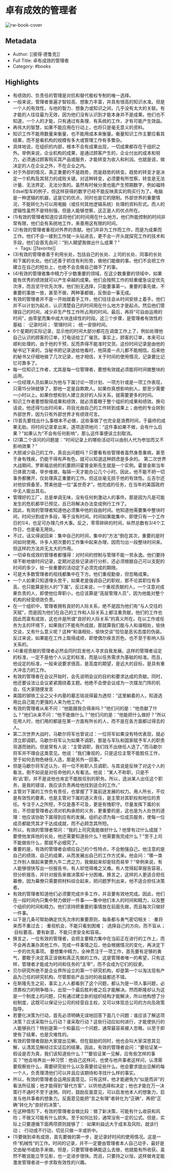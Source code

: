 # 卓有成效的管理者

![rw-book-cover](https://weread-1258476243.file.myqcloud.com/weread/cover/94/YueWen_25131310/s_YueWen_25131310.jpg)

## Metadata
- Author: [[彼得·德鲁克]]
- Full Title: 卓有成效的管理者
- Category: #books

## Highlights
- 有绩效的、负责任的管理是对抗和替代极权专制的唯一选择。
- 一般来说，管理者普遍才智较高、想象力丰富，并具有很高的知识水准。但是一个人的有效性，与他的智力、想象力或知识之间，几乎没有太大的关联。有才能的人往往最为无效，因为他们没有认识到才能本身并不是成果。他们也不知道，一个人的才能，只有通过有条理、有系统的工作，才有可能产生效益。
- 再伟大的智慧，如果不能应用在行动上，也将只是毫无意义的资料。
- 知识工作不能用数量来衡量，也不能用成本来衡量。衡量知识工作主要应看其结果，而不是看机构的规模有多大或管理工作有多繁杂。
- 具体地说，在组织的内部，根本不会有成果出现，一切成果都存在于组织之外。举例来说，企业机构的成果，是通过顾客产生的，企业付出的成本和努力，必须通过顾客购买其产品或服务，才能转变为收入和利润。也就是说，做决定的人在企业之外，不在企业之内。
- 对于外部的情况，真正重要的不是趋势，而是趋势的转变。趋势的转变才是决定一个机构及其努力的成败关键。对这种转变，必须要有所觉察，转变是无法计量、无法界定、无法分类的。虽然有时候分类也能产生预期数字，例如福特Edsel型车的例子，但这样获得的数字已经不能反映真实的购买行为了。电脑是一种逻辑的机器，这是它的优点，同时也是它的限制。外部世界的重要情况，不能转化为可以用电脑（或任何其他逻辑系统）处理的资料形式。而人的逻辑性虽然不是特别强，但是人能够觉察，这正是人的优点所在。
- (1)有效的管理者知道应该将他们的时间用在什么地方。他们所能控制的时间非常有限，他们会有系统地工作，来善用这有限的时间。
- (2)有效的管理者重视对外界的贡献。他们并非为工作而工作，而是为成果而工作。他们不会一接到工作就一头钻进去，更不会一开头就探究工作的技术和手段，他们会首先自问：“别人期望我做出什么成果？”
    - Tags: [[favorite]] 
- (3)有效的管理者善于利用长处，包括自己的长处、上司的长处、同事的长处和下属的长处。他们还善于抓住有利形势，做他们能做的事。他们不会把工作建立在自己的短处上，也绝不会去做自己做不了的事。
- (4)有效的管理者集中精力于少数重要的领域，在这少数重要的领域中，如果能有优秀的绩效就可以产生卓越的成果。他们会按照工作的轻重缓急设定优先次序，而且坚守优先次序。他们别无选择，只能要事第一。重要的事先做，不重要的事放一放，甚至不做，两种事都做，反倒会一事无成。
- 有效的管理者并不是一开始就着手工作，他们往往会从时间安排上着手。他们并不以计划为起点，认识清楚自己的时间用在什么地方才是起点。然后他们管理自己的时间，减少非生产性工作所占用的时间。最后，再将“可自由运用的时间”，由零星而集中成大块连续性的时段。这三个步骤，是管理者有效性的基础：
  ·记录时间；
  ·管理时间；
  ·统一安排时间。
- 6个星期的实际记录，显示他的时间大部分都花在调度工作上了，例如处理他自己认识的顾客的订单，打电话给工厂催货。事实上，顾客的订单，本来可以顺利处理的，由于他的干预，反而弄得不能准时交货。这份时间记录是由他的秘书记下来的，当秘书把记录送给他看时，他简直一点儿都不能相信。后来他的秘书又仔细地做了几次记录，他才相信，关于时间的使用情况，记录要比记忆可靠多了。
- 每一位知识工作者，尤其是每一位管理者，要想有效就必须能将时间做整块的运用。
- 一位经理人员如果以为他与下属讨论一项计划、一项方针或是一项工作表现，只需15分钟就够了，那他一定是自欺欺人。如果你真想影响别人，那至少需要一小时以上。如果你想和别人建立良好的人际关系，就需要更多的时间。
- 知识工作者要想取得成果和绩效，就必须着眼于整个组织的成果和绩效。换句话说，他还得匀出时间来，将目光由自己的工作转到成果上；由他的专业转到外部世界，因为只有外部世界才有绩效可言。
- (1)首先要找出什么事根本不必做，这些事做了也完全是浪费时间，于最终的成果无助。将时间记录拿出来，逐项逐项地问：“这件事如果不做，会有什么后果？”如果认为“不会有任何影响”，那么这件事便该立刻取消。
- (2)第二个该问的问题是：“时间记录上的哪些活动可以由别人代为参加而又不影响效果？”
- 大胆减少自己的工作，真会出问题吗？只要看有些管理者虽然身患重病，甚至于身有残疾，仍能干得有声有色，就可以知道这种顾虑是多余的。
  第二次世界大战期间，罗斯福总统的机要顾问霍普金斯先生就是一个实例。霍普金斯当年已体衰力竭，举步维艰，每隔一天才能办公几个小时。因此，他不能不把一切事务都撇开，仅处理真正重要的工作。但这丝毫无损于他的有效性。丘吉尔还对他钦佩备至，赞美他是一位“盖世奇才”。他完成的任务，在当年的美国政府中无人能出其右。
- 管理好的工厂，总是单调无味，没有任何刺激动人的事件。那是因为凡是可能发生的危机都早已预见，且已将解决办法变成例行工作了。
- 因此，有效的管理者知道他必须集中他的自由时间。他知道他需要集中整块时间，时间分割成许多段，等于没有时间。时间如果能集中，即使只有一个工作日的1/4，也足可办理几件大事。反之，零零碎碎的时间，纵然总数有3/4个工作日，也是毫无用处。
- 不过，话又得说回来：集中自己的时间，集中的“方法”倒在其次，重要的是时间如何使用。许多人把次要的工作集中起来办理，因而匀出一段整块时间来。但这样的方法并无太大的作用。
- 一切卓有成效的管理者都懂得：对时间的控制与管理不能一劳永逸。他们要持续不断地做时间记录，定期对这些记录进行分析，还必须根据自己可以支配的时间的多少，给一些重要的活动定下必须完成的期限。
- 可是大多数管理者的视线都集中在下方。他们重视勤奋，但忽略成果。
- 一个人如果只知道埋头苦干，如果老是强调自己的职权，那不论其职位有多高，也只能算是别人的“下属”。反过来说，一个重视贡献的人，一个注意对成果负责的人，即使他位卑职小，也应该算是“高层管理人员”，因为他能对整个机构的经营绩效负责。
- 在一个组织中，管理者拥有良好的人际关系，绝不是因为他们有“与人交往的天赋”，而是因为他们在自己的工作和人际关系上都注重贡献，他们的工作也因此而富有成效，这也许是所谓“良好的人际关系”的真义所在。在以工作或任务为主的环境下，如果我们不能有所成就，那就算我们能与人和谐相处，愉快交谈，又有什么意义呢？这种“和谐相处，愉快交谈”恰恰是恶劣态度的伪装。反过来说，如果能在工作上取得成绩，即使偶尔疾言厉色，也不至于影响人际关系的。
- (4)重视贡献的管理者必然会同时启发他人寻求自我发展。这样的管理者设定的标准，一定不是他个人认定的标准，而是以任务需求为基础的标准。而且，他设定的标准，一般来说要求很高，是高度的期望，是远大的目标，是具有重大冲击力的工作。
- 有效的管理者在会议开始时，会先说明会议的目的和要求达成的贡献。同时，他还要设法让会议紧紧围绕着主题。他绝不会使会议成为一次摆龙门阵的机会，任大家随便发言
- 美国的钢铁工业之父卡内基的墓志铭说得最为透彻：“这里躺着的人，知道选用比自己能力更强的人来为他工作。”
- 有效的管理者从来不问：“他能跟我合得来吗？”他们问的是：“他贡献了什么？”他们从来不问：“他不能做什么？”他们问的是：“他能把什么做好？”所以在用人时，他们用的都是在某一方面有所长的人，而不是在各方面都过得去的人。
- 第二次世界大战时，马歇尔将军也曾说过：一位将军如果没有特优表现，就必须立即调职。马歇尔将军认为如果不调职，那是与军队和国家赋予军人的职责背道而驰的。但是常有人说：“主管调职，我们找不出继任人选了。”而马歇尔将军并不理会这类意见。他说：“我们重视的，只是这位主管不能胜任工作，至于如何去物色继任人选，那是另外一回事。”
- 但是马歇尔将军还认为，将一位不称职人员调职，与其说是反映了对这个人的看法，倒不如说是对任命他的人有看法。他说：“某人不称职，只是不称‘此’职，并不是说他也肯定不能胜任别的职务。所以，选派某人出任这个职务，是我的错误，我应该负责再给他找到适合的工作。”
- 主管对下属的工作负有责任，也掌握了下属前途发展的权力。用人所长，不仅是有效性的要素，也是主管对下属的道义责任，是主管对其职权和地位的责任。专注于人之所短，不仅是愚不可及，更是有愧职守。尽量发挥下属的长处，不但是管理者必须对机构承担的义务，更重要的是，这也是为人处世的道理：他应该协助下属得到应有的发展。组织必须为每一位成员服务，使每一位成员都能凭其才干达成成就，而不必顾念其所短。
- 所以，有效的管理者常问：“我的上司究竟能做好什么？他曾有过什么成就？要使他发挥他的长处，他还需要知道些什么？他需要我完成什么？”至于上司不能做些什么，那就不必细究了。
- 重要的是，有效的管理者会顺应自己的个性特点，不会勉强自己。他注意的是自己的绩效、自己的成果，从而发展出自己的工作方式来。他会问：“哪一类工作别人做起来要费九牛二虎之力，我做起来却是轻而易举？”举例来说，有人能够很快写出一份报告书，有人却觉得难之又难。有人觉得起草报告容易，但分析报告，并针对报告来做决策却十分困难。换言之，这样的人更适合担任幕僚，因为幕僚只需要把材料综合起来，把问题罗列出来，他不适合担任决策者。
- 有效的管理者知道他们必须要完成许多工作，并且要有效地完成。因此，他们在一段时间内只集中努力做好一件事——集中他们本人的时间和精力，以及整个组织的时间和精力。他们坚持把重要的事情放在前面先做，而且每次只做好一件事。
- 以下是几条可帮助确定优先次序的重要原则，每条都与勇气密切相关：
  ·重将来而不重过去；
  ·重视机会，不能只看到困难；
  ·选择自己的方向，而不盲从；
  ·目标要高，要有新意，不能只求安全和容易。
- 换言之，一位有效的管理者，会把主要精力集中在当前正在进行的工作上，而不会再去兼办其他工作。完成一件事情之后，他会根据情况的变化，再决定下一步的优先事项。
  要想集中精力，全神贯注于一项工作，首先要有足够的勇气，要敢于决定真正该做和真正先做的工作。这是管理者唯一的希望，只有这样，管理者才能成为时间和任务的“主宰”，而不会成为它们的奴隶。
- 贝尔研究所绝不是企业界所设立的第一个研究机构，却是第一个以淘汰现有产品为己任的研究机构，尽管那些产品当时的收益都还不错。
- 在斯隆先生之前，事实上人人都看到了这个问题，都认为是一项人事问题，必须靠权力的明争暗斗，出现一个最后胜利者之后才能解决。然而斯隆却认为这是一个制度上的问题，只有通过建立新的组织结构才能解决，所以他构想了分权制度，这既可以保证分公司的经营自主权，又可以体现总公司的方向及政策指导。
- 若要化决策为行动，首先必须明确无误地回答下面几个问题：谁应该了解这项决策？应该采取什么行动？谁采取行动？这些行动应如何进行，才能使执行的人能够执行？特别是第一个和最后一个问题，通常最容易被人忽略，以至于即使有了结果，也是灾难性的。
- 有效的管理者鼓励大家提出见解。但在鼓励的同时，他也会叫大家深思其见解，认清其见解经过实证后的结果。因此，有效的管理者会问：“要验证某一假设是否为真，我们该知道些什么？”“要验证某一见解，应有些怎样的事实？”他会培养出一种习惯：他自己这样问，也使与他共事者这样问，认清需要观察些什么，需要研究些什么以及需要验证些什么。他会要求提出见解的每一个人，负责理清他们可以并且应该期待和寻找什么样的事实。
- 所以，有效的管理者会运用反面意见。只有这样，他才能避免为“似是而非”的看法所征服；他才能得到“替代方案”，以供他选择和决定；他也才能在万一决策行不通时不至于迷惘。同时，鼓励反面意见，可以启发他本人的想象力，启发与他共事者的想象力。反面意见能把“言之有理”者转化为“正确”，再把“正确”转化为“良好的决策”。
- 在这种情形下，有效的管理者会做比较：做了新决策，可能有什么收获和风险；不做又可能有什么损失。至于如何比较，通常没有一定的公式。但是，实际上只要遵循下面两项原则就够了：
  ·如果利益远大于成本及风险，就该行动；
  ·行动或不行动，切忌只做一半或折中。
- (1)要做到卓有成效，首先要做的第一步，是记录好时间的使用情况。这是一件“机械性”的工作。时间的记录，并不一定要由管理者本人自己动手，最好是交由秘书或助手来做。但是，只要管理者确能这么去做，他就能有所收获。虽然不敢说能立竿见影，也一定进步很快。而且，只要持之以恒，这样做肯定能激发管理者进一步求取有效性的兴趣。
